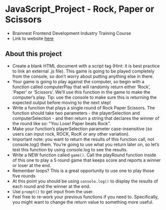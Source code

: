 # JavaScript_Project - Rock, Paper or Scissors
- Brainnest Frontend Development Industry Training Course
- Link to website [here](https://saratbarros.github.io/JavaScript_Project/)

## About this project
- Create a blank HTML document with a script tag (Hint: it is best practice to link an
external .js file). This game is going to be played completely from the console, so don’t
worry about putting anything else in there.
- Your game is going to play against the computer, so begin with a function called
computerPlay that will randomly return either ‘Rock’, ‘Paper’ or ‘Scissors’. We’ll use this
function in the game to make the computer’s play. Tip: use the console to make sure this
is returning the expected output before moving to the next step!
- Write a function that plays a single round of Rock Paper Scissors. The function should
take two parameters - the playerSelection and computerSelection - and then return a
string that declares the winner of the round like so: "You Lose! Paper beats Rock".
- Make your function’s playerSelection parameter case-insensitive (so users can
input rock, ROCK, RocK or any other variation). 
- Important note: you want to return the results of this function call, not console.log()
them. You’re going to use what you return later on, so let’s test this function by using
console.log to see the results.
- Write a NEW function called `game()`. Call the playRound function inside of this one to
play a 5 round game that keeps score and reports a winner or loser at the end.
 - Remember loops? This is a great opportunity to use one to play those five
rounds
 - At this point you should be using `console.log()` to display the results of each
round and the winner at the end.
 - Use `prompt()` to get input from the user.
 - Feel free to re-work your previous functions if you need to. Specifically, you
might want to change the return value to something more useful.
